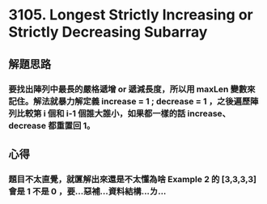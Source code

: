 # 3105. Longest Strictly Increasing or Strictly Decreasing Subarray

## 解題思路
### 要找出陣列中最長的嚴格遞增 or 遞減長度，所以用 maxLen 變數來記住。解法就暴力解定義 increase = 1 ; decrease = 1 ，之後遍歷陣列比較第 i 個和 i-1 個誰大誰小，如果都一樣的話 increase、decrease 都重置回 1。

## 心得
### 題目不太直覺，就匴解出來還是不太懂為啥 Example 2 的 [3,3,3,3] 會是 1 不是 0 ，要...惡補...資料結構...ㄌ...